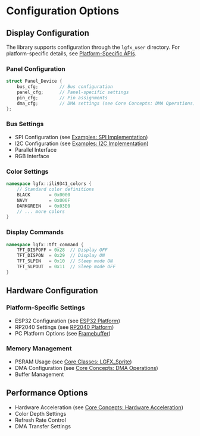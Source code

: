 # Configuration Options

## Display Configuration

The library supports configuration through the `lgfx_user` directory. For platform-specific details, see [Platform-Specific APIs](platform_specific.md#user-configuration).

### Panel Configuration
```cpp
struct Panel_Device {
    bus_cfg;        // Bus configuration
    panel_cfg;      // Panel-specific settings
    pin_cfg;        // Pin assignments
    dma_cfg;        // DMA settings (see Core Concepts: DMA Operations)
};
```

### Bus Settings
- SPI Configuration (see [Examples: SPI Implementation](../examples_for_picosdk/spi/README.md))
- I2C Configuration (see [Examples: I2C Implementation](../examples_for_picosdk/i2c/README.md))
- Parallel Interface
- RGB Interface

### Color Settings
```cpp
namespace lgfx::ili9341_colors {
    // Standard color definitions
    BLACK       = 0x0000
    NAVY        = 0x000F
    DARKGREEN   = 0x03E0
    // ... more colors
}
```

### Display Commands
```cpp
namespace lgfx::tft_command {
    TFT_DISPOFF = 0x28  // Display OFF
    TFT_DISPON  = 0x29  // Display ON
    TFT_SLPIN   = 0x10  // Sleep mode ON
    TFT_SLPOUT  = 0x11  // Sleep mode OFF
}
```

## Hardware Configuration

### Platform-Specific Settings
- ESP32 Configuration (see [ESP32 Platform](../platforms/esp32.md))
- RP2040 Settings (see [RP2040 Platform](../platforms/rp2040.md))
- PC Platform Options (see [Framebuffer](../platforms/framebuffer.md))

### Memory Management
- PSRAM Usage (see [Core Classes: LGFX_Sprite](core_classes.md#lgfx_sprite-class))
- DMA Configuration (see [Core Concepts: DMA Operations](../core_concepts/dma_operations.md))
- Buffer Management

## Performance Options
- Hardware Acceleration (see [Core Concepts: Hardware Acceleration](../core_concepts/hardware_acceleration.md))
- Color Depth Settings
- Refresh Rate Control
- DMA Transfer Settings 